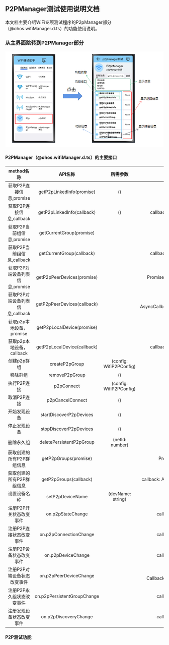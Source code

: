 ## P2PManager测试使用说明文档

​		本文档主要介绍WiFi专项测试程序的P2pManager部分（@ohos.wifiManager.d.ts）的功能使用说明。

### 从主界面跳转到P2PManager部分

![image-20230331144120071](主界面与p2p跳转.png)



#### P2PManager（@ohos.wifiManager.d.ts）的主要接口

|            method名称            |           API名称           |        所需参数         |                      返回值                      | 备注 |
| :------------------------------: | :-------------------------: | :---------------------: | :----------------------------------------------: | :--: |
|     获取P2P连接信息,promise      |  getP2pLinkedInfo(promise)  |           ()            |            Promise<WifiP2pLinkedInfo>            |      |
|     获取P2P连接信息,callback     | getP2pLinkedInfo(callback)  |           ()            |    callback: AsyncCallback<WifiP2pLinkedInfo>    |      |
|    获取P2P当前组信息,promise     |  getCurrentGroup(promise)   |                         |            Promise<WifiP2pGroupInfo>             |      |
|    获取P2P当前组信息,callback    |  getCurrentGroup(callback)  |                         |    callback: AsyncCallback<WifiP2pGroupInfo>     |      |
| 获取P2P对端设备列表信息,promise  | getP2pPeerDevices(promise)  |                         |             Promise<WifiP2pDevice[]>             |      |
| 获取P2P对端设备列表信息,callback | getP2pPeerDevices(callback) |                         |     callback: AsyncCallback<WifiP2pDevice[]>     |      |
|     获取p2p本地设备，promise     | getP2pLocalDevice(promise)  |                         |              Promise<WifiP2pDevice>              |      |
|    获取p2p本地设备，callback     | getP2pLocalDevice(callback) |                         |      callback: AsyncCallback<WifiP2pDevice>      |      |
|           创建p2p群组            |       createP2pGroup        | (config: WifiP2PConfig) |                       void                       |      |
|             移除群组             |       removeP2pGroup        |           ()            |                       void                       |      |
|           执行P2P连接            |         p2pConnect          | (config: WifiP2PConfig) |                       void                       |      |
|           取消P2P连接            |      p2pCancelConnect       |           ()            |                       void                       |      |
|           开始发现设备           |   startDiscoverP2pDevices   |           ()            |                       void                       |      |
|           停止发现设备           |   stopDiscoverP2pDevices    |           ()            |                       void                       |      |
|            删除永久组            |  deletePersistentP2pGroup   |     (netId: number)     |                       void                       |      |
|    获取创建的所有P2P群组信息     |    getP2pGroups(promise)    |                         |         Promise<Array<WifiP2pGroupInfo>>         |      |
|    获取创建的所有P2P群组信息     |   getP2pGroups(callback)    |                         | callback: AsyncCallback<Array<WifiP2pGroupInfo>> |      |
|           设置设备名称           |      setP2pDeviceName       |    (devName: string)    |                       void                       |      |
|     注册P2P开关状态改变事件      |      on.p2pStateChange      |                         |            callback: Callback<number>            |      |
|     注册P2P连接状态改变事件      |   on.p2pConnectionChange    |                         |      callback: Callback<WifiP2pLinkedInfo>       |      |
|     注册P2P设备状态改变事件      |     on.p2pDeviceChange      |                         |        callback: Callback<WifiP2pDevice>         |      |
|   注册P2P对端设备状态改变事件    |   on.p2pPeerDeviceChange    |                         |       callback: Callback<WifiP2pDevice[]>        |      |
|    注册P2P永久组状态改变事件     | on.p2pPersistentGroupChange |                         |             callback: Callback<void>             |      |
|     注册发现设备状态改变事件     |    on.p2pDiscoveryChange    |                         |            callback: Callback<number>            |      |



#### P2P测试功能



